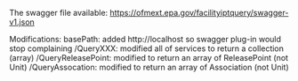 The swagger file available: 
https://ofmext.epa.gov/facilityiptquery/swagger-v1.json

Modifications:
basePath: added http://localhost so swagger plug-in would stop complaining
/QueryXXX: modified all of services to return a collection (array)
/QueryReleasePoint: modified to return an array of ReleasePoint (not Unit)
/QueryAssocation: modified to return an array of Association (not Unit)
